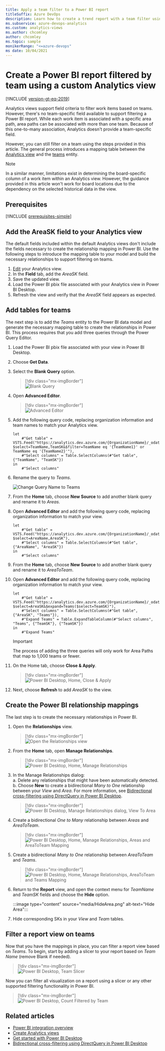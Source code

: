 ```yaml
---
title: Apply a team filter to a Power BI report
titleSuffix: Azure DevOps 
description: Learn how to create a trend report with a team filter using an Analytics view.
ms.subservice: azure-devops-analytics
ms.custom: analytics-views
ms.author: chcomley
author: chcomley
ms.topic: sample
monikerRange: "<=azure-devops"
ms date: 10/04/2021
---
```


# Create a Power BI report filtered by team using a custom Analytics view

[!INCLUDE [version-gt-eq-2019](../../includes/version-gt-eq-2019.md)]

Analytics views support field criteria to filter work items based on teams. However, there's no team-specific field available to support filtering a Power BI report. While each work item is associated with a specific area path, area paths can be associated with more than one team. Because of this one-to-many association, Analytics doesn't provide a team-specific field. 

However, you can still filter on a team using the steps provided in this article. The general process introduces a mapping table between the [Analytics view](create-quick-report.md) and the [teams](../extend-analytics/data-model-analytics-service.md) entity.

> [!NOTE]  
> In a similar manner, limitations exist in determining the board-specific column of a work item within an Analytics view. However, the guidance provided in this article won't work for board locations due to the dependency on the selected historical data in the view. 

## Prerequisites

[!INCLUDE [prerequisites-simple](../includes/analytics-prerequisites-simple.md)]

## Add the AreaSK field to your Analytics view 

The default fields included within the default Analytics views don't include the fields necessary to create the relationship mapping in Power BI. Use the following steps to introduce the mapping table to your model and build the necessary relationships to support filtering on teams.

1. [Edit](analytics-views-manage.md) your Analytics view.
2. In the **Field** tab, add the *AreaSK* field.  
3. Save the updated view.
4. Load the Power BI pbix file associated with your Analytics view in Power BI Desktop.
5. Refresh the view and verify that the *AreaSK* field appears as expected.  

## Add tables for teams 

The next step is to add the *Teams* entity to the Power BI data model and generate the necessary mapping table to create the relationships in Power BI. This process requires that you add three queries through the Power Query Editor.  

1. Load the Power BI pbix file associated with your view in Power BI Desktop.  
2. Choose **Get Data**.  
3. Select the **Blank Query** option.

    > [!div class="mx-imgBorder"]  
    > ![Blank Query](media/BlankQuery.png) 

4. Open **Advanced Editor**.    
 
    > [!div class="mx-imgBorder"]    
    > ![Advanced Editor](media/AdvancedEditor.png) 

5. Add the following query code, replacing organization information and team names to match your Analytics view. 
   
    ```Query
    let
        #"Get table" = VSTS.Feed("https://analytics.dev.azure.com/{OrganizationName}/_odata/v2.0/Teams?$select=TeamName,TeamSK&$filter=TeamName eq '{TeamName1}' or TeamName eq '{TeamName2}'"),
        #"Select columns" = Table.SelectColumns(#"Get table", {"TeamName", "TeamSK"})
    in
        #"Select columns"
    ```

6. Rename the query to *Teams*.

    ![Change Query Name to Teams](media/ChangeQueryName.png)

7. From the **Home** tab, choose **New Source** to add another blank query and rename it to 
 *Areas*. 

8. Open **Advanced Editor** and add the following query code, replacing organization information to match your view.

    ```Query
    let
        #"Get table" = VSTS.Feed("https://analytics.dev.azure.com/{OrganizationName}/_odata/v2.0/Areas?$select=AreaName,AreaSK"),
        #"Select columns" = Table.SelectColumns(#"Get table", {"AreaName", "AreaSK"})
    in
        #"Select columns"
    ```

9. From the **Home** tab, choose **New Source** to add another blank query and rename it to *AreaToTeam*.

11. Open **Advanced Editor** and add the following query code, replacing organization information to match your view.

    ```Query
    let
        #"Get table" = VSTS.Feed("https://analytics.dev.azure.com/{OrganizationName}/_odata/v2.0/Areas?$select=AreaSK&$expand=Teams($select=TeamSK)"),
        #"Select columns" = Table.SelectColumns(#"Get table", {"AreaSK", "Teams"}),
        #"Expand Teams" = Table.ExpandTableColumn(#"Select columns", "Teams", {"TeamSK"}, {"TeamSK"})
    in
        #"Expand Teams"
    ```

    > [!IMPORTANT]  
    > The process of adding the three queries will only work for Area Paths that map to 1,000 teams or fewer. 

11. On the Home tab, choose **Close & Apply**.   

	> [!div class="mx-imgBorder"]  
	> ![Power BI Desktop, Home, Close & Apply](media/transform-data/powerbi-close-apply.png)  

16. Next, choose **Refresh** to add *AreaSK* to the view.  

## Create the Power BI relationship mappings

The last step is to create the necessary relationships in Power BI.

1. Open the **Relationships** view. 

    > [!div class="mx-imgBorder"]  
    > ![Open the Relationships view](media/TeamRelationships.png) 

2. From the **Home** tab, open **Manage Relationships**.

	> [!div class="mx-imgBorder"]  
	> ![Power BI Desktop, Home, Manage Relationships](media/manage-relationships.png) 
	
3. In the Manage Relationships dialog:  
	a. Delete any relationships that might have been automatically detected.   
	b. Choose **New** to create a bidirectional *Many to One* relationship between your *View* and *Area*. For more information, see [Bidirectional cross-filtering using DirectQuery in Power BI Desktop](/power-bi/desktop-bidirectional-filtering).  

	> [!div class="mx-imgBorder"]  
	> ![Power BI Desktop, Manage Relationships dialog, View To Area](media/ViewToArea.png)

4. Create a bidirectional *One to Many* relationship between *Areas* and *AreaToTeam*.

	> [!div class="mx-imgBorder"]  
	> ![Power BI Desktop, Home, Manage Relationships, Areas and AreaToTeam Mapping](media/AreaToAreaTeam.png) 	 

5. Create a bidirectional *Many to One* relationship between *AreaToTeam* and *Teams*.  

	> [!div class="mx-imgBorder"]  
	> ![Power BI Desktop, Home, Manage Relationships, AreaToTeam and Teams Mapping](media/TeamAreaToTeam.png) 

6. Return to the **Report** view, and open the context menu for *TeamName* and *TeamSK* fields and choose the **Hide** option. <!--- Hide Area and AreaToTeam Tables --> 

    :::image type="content" source="media/HideArea.png" alt-text="Hide Area":::

7. Hide corresponding SKs in your *View* and *Team* tables. 

## Filter a report view on teams

Now that you have the mappings in place, you can filter a report view based on *Teams*. To begin, start by adding a slicer to your report based on *Team Name* (remove Blank if needed).

> [!div class="mx-imgBorder"]  
> ![Power BI Desktop, Team Slicer](media/TeamSlicer.png)  

Now you can filter all visualization on a report using a slicer or any other supported filtering functionality in Power BI.

> [!div class="mx-imgBorder"]  
> ![Power BI Desktop, Count Filtered by Team](media/CountFilteredByTeam.png)  
 

## Related articles

- [Power BI integration overview](overview.md) 
- [Create Analytics views](analytics-views-create.md)
- [Get started with Power BI Desktop](/power-bi/fundamentals/desktop-getting-started)
- [Bidirectional cross-filtering using DirectQuery in Power BI Desktop](/power-bi/desktop-bidirectional-filtering)